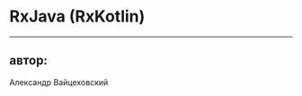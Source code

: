 <!-- .slide:    data-background-color="#fff" -->
<!-- .slide:    data-background-image="css/theme/img/background_title.svg" -->
<!-- .slide:    data-background-position="right bottom" -->
<!-- .slide:    data-background-size="16.2em 15.5em" -->
<!-- .slide:    class="center noveo-title" -->
<!-- .slide:    data-transition="convex" -->

# RxJava <span class="fragment" data-fragment-index="1"><span class="fragment highlight-grey" data-fragment-index="1">(RxKotlin)</span></span>

<!-- .element: style="width: 60%" -->

<hr class="title-separator"/>

## автор:

Александр Вайцеховский